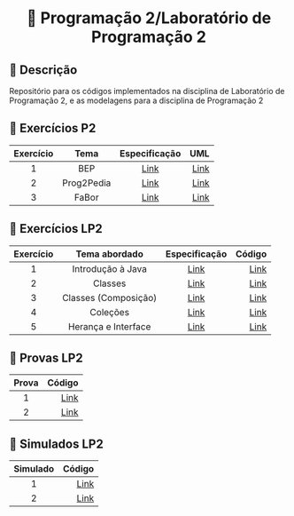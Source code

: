 <h1 align="center">
  <p> 📑 Programação 2/Laboratório de Programação 2 </p>
</h1>

## 📝 Descrição

Repositório para os códigos implementados na disciplina de Laboratório de Programação 2, e as modelagens para a disciplina de Programação 2

## 📌 Exercícios P2

Exercício | Tema | Especificação | UML
:--: | :--: | :--: | --:
1 | BEP | [Link](p2-modelagens/atv1/especificacao-bep.txt) | [Link](p2-modelagens/atv1/modelagem1.txt)
2 | Prog2Pedia | [Link](p2-modelagens/atv2/especificacao-prog2pedia.txt) | [Link](p2-modelagens/atv2/modelagem2.txt)
3 | FaBor | [Link](p2-modelagens/atv3/especificacao-fabor.txt) | [Link](p2-modelagens/atv3/modelagem3.txt)

## 📌 Exercícios LP2

Exercício | Tema abordado | Especificação | Código
:--: | :--: | :--: | --:
1 | Introdução à Java | [Link](lp2-labs/lab01/Lab01.pdf) | [Link](lp2-labs/lab01/exerc)
2 | Classes | [Link](lp2-labs/lab02/Lab02.pdf) | [Link](lp2-labs/lab02/src)
3 | Classes (Composição) | [Link](lp2-labs/lab03/Lab03.pdf) | [Link](lp2-labs/lab03/src)
4 | Coleções | [Link](lp2-labs/lab04/Lab04.pdf) | [Link](lp2-labs/lab04/src)
5 | Herança e Interface | [Link](lp2-labs/lab05/Lab05.pdf) | [Link](lp2-labs/lab05/src/documin)

## 📌 Provas LP2

Prova | Código
:--: | --:
1 | [Link](lp2-provas/prova1)
2 | [Link](lp2-provas/prova2)

## 📌 Simulados LP2

Simulado | Código
:--: | --:
1 | [Link](lp2-simulados/simulado1)
2 | [Link](lp2-simulados/simulado2)

